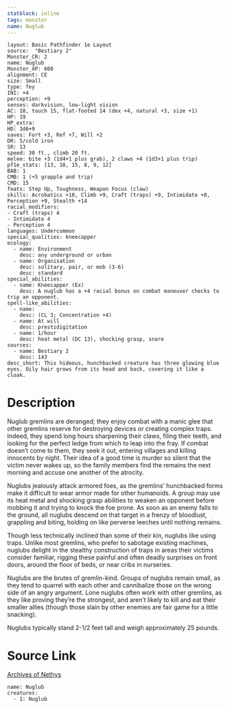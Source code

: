```yaml
---
statblock: inline
tags: monster
name: Nuglub
---
```

```statblock
layout: Basic Pathfinder 1e Layout
source:  "Bestiary 2"
Monster_CR: 2
name: Nuglub
Monster_XP: 600
alignment: CE
size: Small
type: fey
INI: +4
perception: +9
senses: darkvision, low-light vision
AC: 18, touch 15, flat-footed 14 (dex +4, natural +3, size +1)
HP: 19
HP_extra: 
HD: 3d6+9
saves: Fort +3, Ref +7, Will +2
DR: 5/cold iron
SR: 13
speed: 30 ft., climb 20 ft.
melee: bite +3 (1d4+1 plus grab), 2 claws +4 (1d3+1 plus trip)
pf1e_stats: [13, 18, 15, 8, 9, 12]
BAB: 1
CMB: 1 (+5 grapple and trip)
CMD: 15
feats: Step Up, Toughness, Weapon Focus (claw)
skills: Acrobatics +10, Climb +9, Craft (traps) +9, Intimidate +8, Perception +9, Stealth +14
racial_modifiers:
- Craft (traps) 4
- Intimidate 4
- Perception 4
languages: Undercommon
special_qualities: kneecapper
ecology:
  - name: Environment
    desc: any underground or urban
  - name: Organisation
    desc: solitary, pair, or mob (3-6)
    desc: standard
special_abilities:
  - name: Kneecapper (Ex)
    desc: A nuglub has a +4 racial bonus on combat maneuver checks to trip an opponent.
spell-like_abilities:
  - name:
    desc: (CL 3; Concentration +4)
  - name: At will
    desc: prestidigitation
  - name: 1/hour
    desc: heat metal (DC 13), shocking grasp, snare
sources:
  - name: Bestiary 2
    desc: 143
desc_short: This hideous, hunchbacked creature has three glowing blue eyes. Oily hair grows from its head and back, covering it like a cloak.
```
# Description
Nuglub gremlins are deranged; they enjoy combat with a manic glee that other gremlins reserve for destroying devices or creating complex traps. Indeed, they spend long hours sharpening their claws, filing their teeth, and looking for the perfect ledge from which to leap into the fray. If combat doesn’t come to them, they seek it out, entering villages and killing innocents by night. Their idea of a good time is murder so silent that the victim never wakes up, so the family members find the remains the next morning and accuse one another of the atrocity.

Nuglubs jealously attack armored foes, as the gremlins’ hunchbacked forms make it difficult to wear armor made for other humanoids. A group may use its heat metal and shocking grasp abilities to weaken an opponent before mobbing it and trying to knock the foe prone. As soon as an enemy falls to the ground, all nuglubs descend on that target in a frenzy of bloodlust, grappling and biting, holding on like perverse leeches until nothing remains.

Though less technically inclined than some of their kin, nuglubs like using traps. Unlike most gremlins, who prefer to sabotage existing machines, nuglubs delight in the stealthy construction of traps in areas their victims consider familiar, rigging these painful and often deadly surprises on front doors, around the floor of beds, or near cribs in nurseries.

Nuglubs are the brutes of gremlin-kind. Groups of nuglubs remain small, as they tend to quarrel with each other and cannibalize those on the wrong side of an angry argument. Lone nuglubs often work with other gremlins, as they like proving they’re the strongest, and aren’t likely to kill and eat their smaller allies (though those slain by other enemies are fair game for a little snacking).

Nuglubs typically stand 2-1/2 feet tall and weigh approximately 25 pounds.
# Source Link
[Archives of Nethys](https://aonprd.com/MonsterDisplay.aspx?ItemName=Nuglub)
```encounter-table
name: Nuglub
creatures:
  - 1: Nuglub
```
